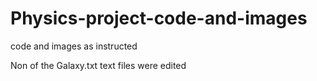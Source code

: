 # Physics-project-code-and-images
code and images as instructed 

Non of the Galaxy.txt text files were edited

